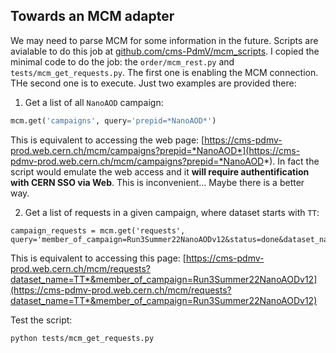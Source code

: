 ## Towards an MCM adapter

We may need to parse MCM for some information in the future.  Scripts
are avialable to do this job at
[github.com/cms-PdmV/mcm_scripts](https://github.com/cms-PdmV/mcm_scripts/tree/master).
I copied the minimal code to do the job: the `order/mcm_rest.py` and
`tests/mcm_get_requests.py`.  The first one is enabling the MCM
connection. THe second one is to execute. Just two examples are
provided there:

1. Get a list of all `NanoAOD` campaign: 

```python campaigns =
mcm.get('campaigns', query='prepid=*NanoAOD*') 
``` 

This is equivalent to accessing the web page:
[https://cms-pdmv-prod.web.cern.ch/mcm/campaigns?prepid=*NanoAOD*](https://cms-pdmv-prod.web.cern.ch/mcm/campaigns?prepid=*NanoAOD*).
In fact the script would emulate the web access and it **will require
authentification with CERN SSO via Web**. This is
inconvenient... Maybe there is a better way. 

2. Get a list of requests in a given campaign, where dataset starts with `TT`:

```
campaign_requests = mcm.get('requests', query='member_of_campaign=Run3Summer22NanoAODv12&status=done&dataset_name=TT*')
```

This is equivalent to accessing this page:
[https://cms-pdmv-prod.web.cern.ch/mcm/requests?dataset_name=TT*&member_of_campaign=Run3Summer22NanoAODv12](https://cms-pdmv-prod.web.cern.ch/mcm/requests?dataset_name=TT*&member_of_campaign=Run3Summer22NanoAODv12)

Test the script:
```shell
python tests/mcm_get_requests.py
```
